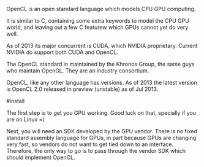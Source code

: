 OpenCL is an open standard language which models CPU GPU computing.

It is similar to C, containing some extra keywords to model the CPU GPU world,
and leaving out a few C featurew which GPUs cannot yet do very well.

As of 2013 its major concurrent is CUDA, which NVIDIA proprietary.
Current NVIDIA do support both CUDA and OpenCL.

The OpenCL standard in maintained by the Khronos Group,
the same guys who maintain OpenGL. They are an industry consortium.

OpenCL, like any other language has versions.
As of 2013 the latest version is OpenCL 2.0 released in preview (unstable)
as of Jul 2013.

#install

The first step is to get you GPU working.
Good luck on that, specially if you are on Linux =)

Next, you will need an SDK developed by the GPU vendor.
There is no fixed standard assembly language for GPUs,
in part because GPUs are changing very fast, so vendors
do not want to get tied down to an interface.
Therefore, the only way to go is to pass through the vendor SDK
which should implement OpenCL.
